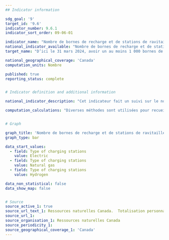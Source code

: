 ```yaml
---
## Indicator information

sdg_goal: '9'
target_id: '9.6'
indicator_number: 9.6.1
indicator_sort_order: 09-06-01

indicator_name: "Nombre de bornes de recharge et de stations de ravitaillement à faibles émissions de carbone en cours de développement ou achevées le long des grandes autoroutes et dans les zones rurales et urbaines du Canada"
national_indicator_available: "Nombre de bornes de recharge et de stations de ravitaillement à faibles émissions de carbone en cours de développement ou achevées le long des grandes autoroutes et dans les zones rurales et urbaines du Canada"
target_name: "D’ici le 31 mars 2024, avoir un au moins 1 000 bornes de recharge pour véhicules électriques, 22 postes de ravitaillement de gaz naturel, et 15 postes de ravitaillement d’hydrogène en cours de développement ou complété le long des autoroutes principales, corridors de fret et principaux centres métropolitains"

national_geographical_coverage: 'Canada' 
computation_units: Nombre

published: true
reporting_status: complete


# Indicator definition and additional information

national_indicator_description: "Cet indicateur fait un suivi sur le nombre de stations de ravitaillement alternatives (pour véhicules électriques, à hydrogène et à gaz naturel liquide) au Canada. Les stations en développement sont celles pour lesquelles il y a une entente mais qui ne sont pas ouvertes au puiblic. Les stations complétées sont celles qui sont construites et ouvertes au public pour la recharge ou le ravitaillement." 

computation_calculations: "Diverses méthodes sont utilisées pour recueillir et vérifier les données du Localisateur de stations de ravitaillement en carburants de remplacement. Ressources naturelles Canada (RNCan) obtient de l’information sur les nouvelles stations auprès des médias spécialisés, par l’intermédiaire du formulaire « Proposer une nouvelle station » sur le site Web du Localisateur de stations, et aussi en collaborant avec les fournisseurs d’infrastructures et de carburants, les fabricants d’équipement d’origine (FEO) et les groupes industriels."


# Graph

graph_title: 'Nombre de bornes de recharge et de stations de ravitaillement à faibles émissions de carbone'
graph_type: bar

data_start_values:
  - field: Type of charging stations
    value: Electric
  - field: Type of charging stations
    value: Natural gas
  - field: Type of charging stations
    value: Hydrogen

data_non_statistical: false
data_show_map: false


# Source
source_active_1: true
source_url_text_1: Ressources naturelles Canada.  Totalisation personnalisée
source_url_1: 
source_organisation_1: Ressources naturelles Canada
source_periodicity_1:
source_geographical_coverage_1: 'Canada'
---
```


